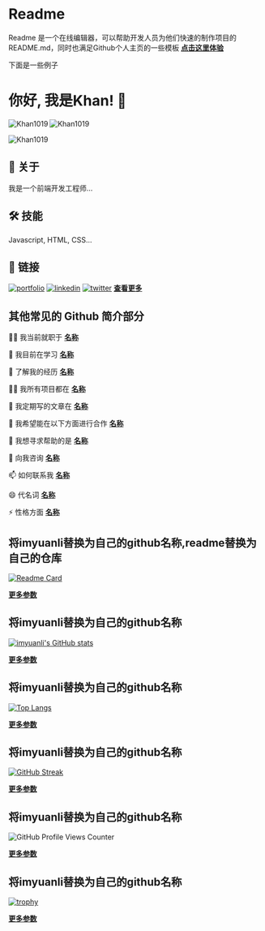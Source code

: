 
# Readme

Readme 是一个在线编辑器，可以帮助开发人员为他们快速的制作项目的README.md，同时也满足Github个人主页的一些模板
**[点击这里体验](https://readme.imyuanli.cn)**

下面是一些例子

# 你好, 我是Khan! 👋

<p><img align="left" src="https://github-readme-stats.vercel.app/api/top-langs?username=Khan1019&show_icons=true&locale=en&layout=compact" alt="Khan1019" /></p>

<p><img align="center" src="https://github-readme-stats.vercel.app/api?username=Khan1019&show_icons=true&locale=en" alt="Khan1019" /></p>

<p><img align="center" src="https://github-readme-streak-stats.herokuapp.com/?user=Khan1019&" alt="Khan1019" /></p>

## 🚀 关于
我是一个前端开发工程师...


## 🛠 技能
Javascript, HTML, CSS...


## 🔗 链接
[![portfolio](https://img.shields.io/badge/my_portfolio-000?style=for-the-badge&logo=ko-fi&logoColor=white)](https://katherineoelsner.com/)
[![linkedin](https://img.shields.io/badge/linkedin-0A66C2?style=for-the-badge&logo=linkedin&logoColor=white)](https://www.linkedin.com/)
[![twitter](https://img.shields.io/badge/twitter-1DA1F2?style=for-the-badge&logo=twitter&logoColor=white)](https://twitter.com/)
**[查看更多](https://shields.io/)**

## 其他常见的 Github 简介部分

👩‍💻 我当前就职于 **[名称](https://example.com)**

🧠 我目前在学习 **[名称](https://example.com)**

📄 了解我的经历 **[名称](https://example.com)**

👨‍💻 我所有项目都在 **[名称](https://example.com)**

📝 我定期写的文章在 **[名称](https://example.com)**

👯‍ 我希望能在以下方面进行合作 **[名称](https://example.com)**

🤔 我想寻求帮助的是 **[名称](https://example.com)**

💬 向我咨询 **[名称](https://example.com)**

📫 如何联系我 **[名称](https://example.com)**

😄 代名词 **[名称](https://example.com)**

⚡ 性格方面 **[名称](https://example.com)**


## 将imyuanli替换为自己的github名称,readme替换为自己的仓库

[![Readme Card](https://github-readme-stats.vercel.app/api/pin/?username=imyuanli&repo=readme)](https://github.com/anuraghazra/github-readme-stats)

**[更多参数](https://github.com/anuraghazra/github-readme-stats/blob/master/docs/readme_cn.md#github-更多置顶)**

## 将imyuanli替换为自己的github名称

[![imyuanli's GitHub stats](https://github-readme-stats.vercel.app/api?username=imyuanli)](https://github.com/anuraghazra/github-readme-stats)

**[更多参数](https://github.com/anuraghazra/github-readme-stats/blob/master/docs/readme_cn.md#github-统计卡片)**

## 将imyuanli替换为自己的github名称

[![Top Langs](https://github-readme-stats.vercel.app/api/top-langs/?username=imyuanli)](https://github.com/anuraghazra/github-readme-stats)

**[更多参数](https://github.com/anuraghazra/github-readme-stats/blob/master/docs/readme_cn.md#github-热门语言卡片)**

## 将imyuanli替换为自己的github名称

[![GitHub Streak](https://github-readme-streak-stats.herokuapp.com?user=imyuanli)](https://git.io/streak-stats)

**[更多参数](https://github-readme-streak-stats.herokuapp.com/demo)**

## 将imyuanli替换为自己的github名称

![GitHub Profile Views Counter](https://komarev.com/ghpvc/?username=imyuanli)

**[更多参数](https://github.com/antonkomarev/github-profile-views-counter)**

## 将imyuanli替换为自己的github名称

[![trophy](https://github-profile-trophy.vercel.app/?username=imyuanli&theme=onedark)](https://github.com/ryo-ma/github-profile-trophy)

**[更多参数](https://github.com/ryo-ma/github-profile-trophy)**
